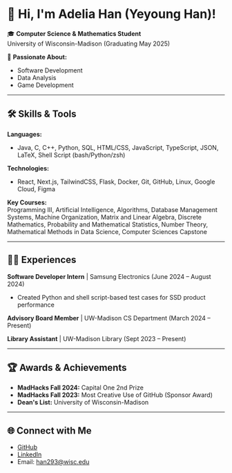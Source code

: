 # 👋 Hi, I'm Adelia Han (Yeyoung Han)!

🎓 **Computer Science & Mathematics Student**  
University of Wisconsin-Madison (Graduating May 2025)

🌟 **Passionate About:**  
- Software Development
- Data Analysis
- Game Development
  
---

## 🛠️ Skills & Tools
**Languages:**  
- Java, C, C++, Python, SQL, HTML/CSS, JavaScript, TypeScript, JSON, LaTeX, Shell Script (bash/Python/zsh)

**Technologies:**  
- React, Next.js, TailwindCSS, Flask, Docker, Git, GitHub, Linux, Google Cloud, Figma

**Key Courses:**  
Programming III, Artificial Intelligence, Algorithms, Database Management Systems, Machine Organization, Matrix and Linear Algebra, Discrete Mathematics, Probability and Mathematical Statistics, Number Theory, Mathematical Methods in Data Science, Computer Sciences Capstone

---

## 👩‍💼 Experiences

**Software Developer Intern** | Samsung Electronics (June 2024 – August 2024)  
- Created Python and shell script-based test cases for SSD product performance  

**Advisory Board Member** | UW-Madison CS Department (March 2024 – Present)  

**Library Assistant** | UW-Madison Library (Sept 2023 – Present)  

---

## 🏆 Awards & Achievements

- **MadHacks Fall 2024:** Capital One 2nd Prize 
- **MadHacks Fall 2023:** Most Creative Use of GitHub (Sponsor Award)  
- **Dean's List:** University of Wisconsin-Madison  

---

## 🌐 Connect with Me  

- [GitHub](https://github.com/HanYeyoung)
- [LinkedIn](https://www.linkedin.com/in/yeyoung-han-15370025b)  
- Email: han293@wisc.edu  
